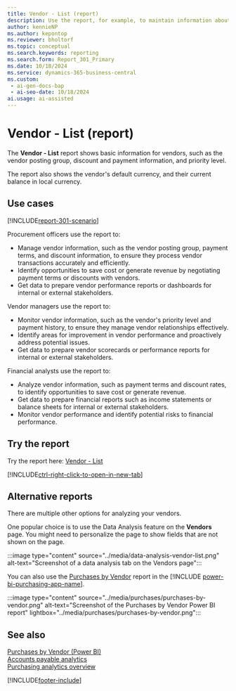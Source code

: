 ```yaml
---
title: Vendor - List (report)
description: Use the report, for example, to maintain information about the vendor.
author: kennieNP
ms.author: kepontop
ms.reviewer: bholtorf
ms.topic: conceptual
ms.search.keywords: reporting
ms.search.form: Report_301_Primary
ms.date: 10/18/2024
ms.service: dynamics-365-business-central
ms.custom:
 - ai-gen-docs-bap
 - ai-seo-date: 10/18/2024
ai.usage: ai-assisted
---
```


# Vendor - List (report)

The **Vendor - List** report shows basic information for vendors, such as the vendor posting group, discount and payment information, and priority level.

The report also shows the vendor's default currency, and their current balance in local currency.

## Use cases

[!INCLUDE[report-301-scenario](../includes/report-301-scenario-include.md)]

<!-- 
Prompt
Below is a report in an ERP system. Provide 3-4 use cases for different personas working with procurement.
Format like this:    
  
As a <persona>, use the report to    
* use case 1  
* use case 2    

Do not capitalize the persona names. 

## Report name
Vendor - List

### What the report does
The *Vendor - List* report shows basic information for vendors, such as the vendor posting group, discount and payment information, and priority level. 
The report also shows the vendor's default currency, and the vendor's current balance (in LCY). 

### Use cases
Use the report, for example, to maintain information about the vendor
This report is useful for maintaining and managing vendor information effectively.

Please include your data sources and URLs

-->

Procurement officers use the report to:

* Manage vendor information, such as the vendor posting group, payment terms, and discount information, to ensure they process vendor transactions accurately and efficiently.
* Identify opportunities to save cost or generate revenue by negotiating payment terms or discounts with vendors.
* Get data to prepare vendor performance reports or dashboards for internal or external stakeholders.

Vendor managers use the report to:

* Monitor vendor information, such as the vendor's priority level and payment history, to ensure they manage vendor relationships effectively.
* Identify areas for improvement in vendor performance and proactively address potential issues.
* Get data to prepare vendor scorecards or performance reports for internal or external stakeholders.

Financial analysts use the report to:

* Analyze vendor information, such as payment terms and discount rates, to identify opportunities to save cost or generate revenue.
* Get data to prepare financial reports such as income statements or balance sheets for internal or external stakeholders.
* Monitor vendor performance and identify potential risks to financial performance.

## Try the report

Try the report here: [Vendor - List](https://businesscentral.dynamics.com?report=301)

[!INCLUDE[ctrl-right-click-to-open-in-new-tab](../includes/ctrl-right-click-to-open-in-new-tab.md)]

## Alternative reports

There are multiple other options for analyzing your vendors. 

One popular choice is to use the Data Analysis feature on the **Vendors** page. You might need to personalize the page to show fields that are not shown on the page.

:::image type="content" source="../media/data-analysis-vendor-list.png" alt-text="Screenshot of a data analysis tab on the Vendors page":::

You can also use the [Purchases by Vendor](../purchases-powerbi-purchases-by-vendor.md) report in the [!INCLUDE [power-bi-purchasing-app-name](../includes/power-bi-purchasing-app-name.md)].

:::image type="content" source="../media/purchases/purchases-by-vendor.png" alt-text="Screenshot of the Purchases by Vendor Power BI report" lightbox="../media/purchases/purchases-by-vendor.png":::


## See also

[Purchases by Vendor (Power BI)](../purchases-powerbi-purchases-by-vendor.md)  
[Accounts payable analytics](../payables-reports.md)  
[Purchasing analytics overview](../purchasing-analytics-overview.md)  


[!INCLUDE[footer-include](../includes/footer-banner.md)]